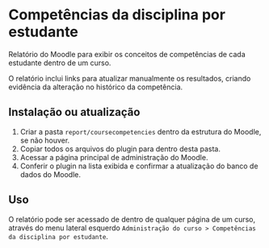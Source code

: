 # Competências da disciplina por estudante

Relatório do Moodle para exibir os conceitos de competências de cada estudante
dentro de um curso.

O relatório inclui links para atualizar manualmente os resultados, criando
evidência da alteração no histórico da competência.

## Instalação ou atualização

1. Criar a pasta `report/coursecompetencies` dentro da estrutura do Moodle,
se não houver.
2. Copiar todos os arquivos do plugin para dentro desta pasta.
3. Acessar a página principal de administração do Moodle.
4. Conferir o plugin na lista exibida e confirmar a atualização do banco de
dados do Moodle.

## Uso

O relatório pode ser acessado de dentro de qualquer página de um curso, através
do menu lateral esquerdo `Administração do curso > Competências da disciplina
por estudante`.